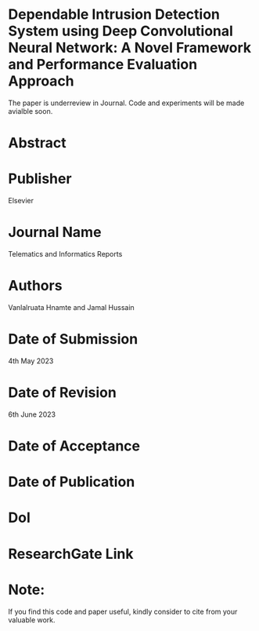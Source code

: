 # Dependable Intrusion Detection System using Deep Convolutional Neural Network: A Novel Framework and Performance Evaluation Approach

The paper is underreview in Journal. Code and experiments will be made avialble soon.

# Abstract

# Publisher
Elsevier

# Journal Name
Telematics and Informatics Reports

# Authors
Vanlalruata Hnamte and Jamal Hussain

# Date of Submission
4th May 2023

# Date of Revision
6th June 2023

# Date of Acceptance

# Date of Publication

# DoI

# ResearchGate Link

# Note:
If you find this code and paper useful, kindly consider to cite from your valuable work.
